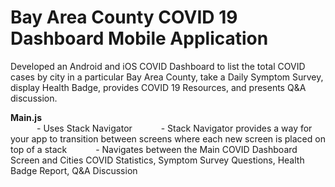 # Bay Area County COVID 19 Dashboard Mobile Application
Developed an Android and iOS COVID Dashboard to list the total COVID cases by city in a particular Bay Area County, take a Daily Symptom Survey, display Health Badge, provides COVID 19 Resources, and presents Q&amp;A discussion.

**Main.js**     
&emsp;&emsp;&emsp;- Uses Stack Navigator 
&emsp;&emsp;&emsp;- Stack Navigator provides a way for your app to transition between screens where each new screen is placed on top of a stack
&emsp;&emsp;&emsp;- Navigates between the Main COVID Dashboard Screen and Cities COVID Statistics, Symptom Survey Questions, Health Badge Report, Q&A Discussion
